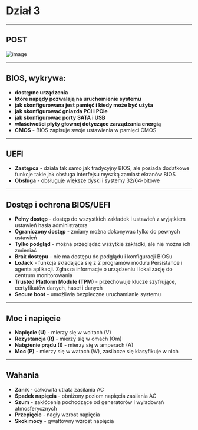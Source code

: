 # Dział 3
___
## POST
![image](https://github.com/user-attachments/assets/7e390b54-f5ec-4b79-9963-ffbce8bcfb94)
___
## BIOS, wykrywa:
- **dostępne urządzenia**
- **które napędy pozwalają na uruchomienie systemu**
- **jak skonfigurowana jest pamięć i kiedy może być użyta**
- **jak skonfigurować gniazda PCI i PCIe**
- **jak skonfigurowac porty SATA i USB**
- **właściwości płyty głownej dotyczące zarządzania energią**
- **CMOS** - BIOS zapisuje swoje ustawienia w pamięci CMOS
___
## UEFI
- **Zastępca** - działa tak samo jak tradycyjny BIOS, ale posiada dodatkowe funkcje takie jak obsługa interfejsu myszką zamiast ekranów BIOS
- **Obsługa** - obsługuje większe dyski i systemy 32/64-bitowe
___
## Dostęp i ochrona BIOS/UEFI
- **Pełny dostęp** - dostęp do wszystkich zakładek i ustawień z wyjątkiem ustawień hasła administratora
- **Ograniczony dostęp** - zmiany można dokonywac tylko do pewnych ustawień
- **Tylko podgląd** - można przeglądac wszytkie zakładki, ale nie można ich zmieniać
- **Brak dostępu** - nie ma dostępu do podglądu i konfiguracji BIOSu
- **LoJack** - funkcja składająca się z 2 programów modułu Persistance i agenta aplikacji. Zgłasza informacje o urządzeniu i lokalizację do centrum monitorowania
- **Trusted Platform Module (TPM)** - przechowuje klucze szyfrujące, certyfikatów danych, haseł i danych
- **Secure boot** - umożliwia bezpieczne uruchamianie systemu
___
## Moc i napięcie
- **Napięcie (U)** - mierzy się w woltach (V)
- **Rezystancja (R)** - mierzy się w omach (Om)
- **Natężenie prądu (I)** - mierzy się w amperach (A)
- **Moc (P)** - mierzy się w watach (W), zasilacze się klasyfikuje w nich
___
## Wahania
- **Zanik** - całkowita utrata zasilania AC
- **Spadek napięcia** - obniżony poziom napięcia zasilania AC
- **Szum** - zakłócenia pochodzące od generatorów i wyładowań atmosferycznych
- **Przepięcie** - nagły wzrost napięcia
- **Skok mocy** - gwałtowny wzrost napięcia
